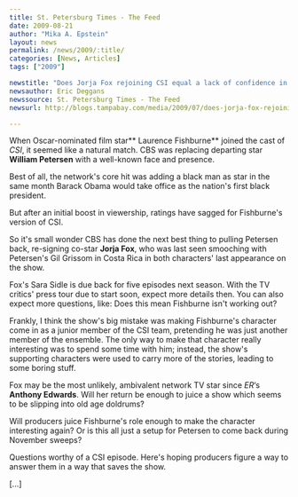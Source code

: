```yaml
---
title: St. Petersburg Times - The Feed
date: 2009-08-21
author: "Mika A. Epstein"
layout: news
permalink: /news/2009/:title/
categories: [News, Articles]
tags: ["2009"]

newstitle: "Does Jorja Fox rejoining CSI equal a lack of confidence in Laurence Fishburne?  "
newsauthor: Eric Deggans  
newssource: St. Petersburg Times - The Feed  
newsurl: http://blogs.tampabay.com/media/2009/07/does-jorja-fox-rejoining-csi-equal-a-lack-of-confidence-in-laurence-fishburne.html  

---
```




When Oscar-nominated film star** Laurence Fishburne** joined the cast of *CSI*, it seemed like a natural match. CBS was replacing departing star **William Petersen** with a well-known face and presence. 

Best of all, the network's core hit was adding a black man as star in the same month Barack Obama would take office as the nation's first black president.

But after an initial boost in viewership, ratings have sagged for Fishburne's version of CSI.

So it's small wonder CBS has done the next best thing to pulling Petersen back, re-signing co-star **Jorja Fox**, who was last seen smooching with Petersen's Gil Grissom in Costa Rica in both characters' last appearance on the show.

Fox's Sara Sidle is due back for five episodes next season. With the TV critics' press tour due to start soon, expect more details then. You can also expect more questions, like: Does this mean Fishburne isn't working out?

Frankly, I think the show's big mistake was making Fishburne's character come in as a junior member of the CSI team, pretending he was just another member of the ensemble. The only way to make that character really interesting was to spend some time with him; instead, the show's supporting characters were used to carry more of the stories, leading to some boring stuff.

Fox may be the most unlikely, ambivalent network TV star since *ER*&#8216;s **Anthony Edwards**. Will her return be enough to juice a show which seems to be slipping into old age doldrums? 

Will producers juice Fishburne's role enough to make the character interesting again? Or is this all just a setup for Petersen to come back during November sweeps?

Questions worthy of a CSI episode. Here's hoping producers figure a way to answer them in a way that saves the show.

[...]

